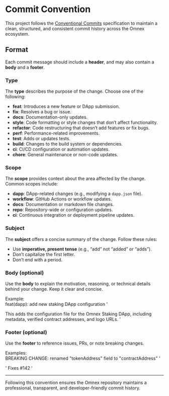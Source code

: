 # Commit Convention

This project follows the [Conventional Commits](https://www.conventionalcommits.org/en/v1.0.0/) specification to maintain a clean, structured, and consistent commit history across the Omnex ecosystem.

## Format

Each commit message should include a **header**, and may also contain a **body** and a **footer**.


### Type

The **type** describes the purpose of the change. Choose one of the following:

* **feat**: Introduces a new feature or DApp submission.  
* **fix**: Resolves a bug or issue.  
* **docs**: Documentation-only updates.  
* **style**: Code formatting or style changes that don’t affect functionality.  
* **refactor**: Code restructuring that doesn’t add features or fix bugs.  
* **perf**: Performance-related improvements.  
* **test**: Adds or updates tests.  
* **build**: Changes to the build system or dependencies.  
* **ci**: CI/CD configuration or automation updates.  
* **chore**: General maintenance or non-code updates.

### Scope

The **scope** provides context about the area affected by the change. Common scopes include:

* **dapp**: DApp-related changes (e.g., modifying a `dapp.json` file).  
* **workflow**: GitHub Actions or workflow updates.  
* **docs**: Documentation or markdown file changes.  
* **repo**: Repository-wide or configuration updates.  
* **ci**: Continuous integration or deployment pipeline updates.

### Subject

The **subject** offers a concise summary of the change. Follow these rules:

* Use **imperative, present tense** (e.g., “add” not “added” or “adds”).  
* Don’t capitalize the first letter.  
* Don’t end with a period.

### Body (optional)

Use the **body** to explain the motivation, reasoning, or technical details behind your change. Keep it clear and concise.

Example:  
feat(dapp): add new staking DApp configuration '  

This adds the configuration file for the Omnex Staking DApp, including metadata, verified contract addresses, and logo URLs. '

### Footer (optional)

Use the **footer** to reference issues, PRs, or note breaking changes.

Examples:  
BREAKING CHANGE: renamed "tokenAddress" field to "contractAddress" '  
  
' Fixes #142 '

---

Following this convention ensures the Omnex repository maintains a professional, transparent, and developer-friendly commit history.
